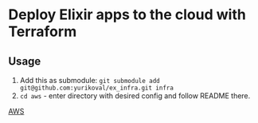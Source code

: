# Deploy Elixir apps to the cloud with Terraform

## Usage

1. Add this as submodule: `git submodule add git@github.com:yurikoval/ex_infra.git infra`
2. `cd aws` - enter directory with desired config and follow README there.

[AWS](aws)
